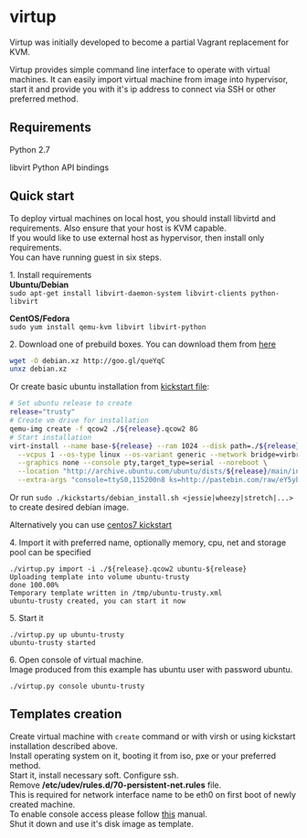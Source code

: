 virtup
======

Virtup was initially developed to become a partial Vagrant replacement for KVM.

Virtup provides simple command line interface to operate with virtual machines.
It can easily import virtual machine from image into hypervisor, start it 
and provide you with it's ip address to connect via SSH or other preferred method.

## Requirements
Python 2.7

libvirt Python API bindings

## Quick start
To deploy virtual machines on local host, you should install 
libvirtd and requirements. Also ensure that your host is KVM capable.  
If you would like to use external host as hypervisor, then install only requirements.  
You can have running guest in six steps.

1\. Install requirements  
**Ubuntu/Debian**  
```sudo apt-get install libvirt-daemon-system libvirt-clients python-libvirt```

**CentOS/Fedora**  
```sudo yum install qemu-kvm libvirt libvirt-python```

2\. Download one of prebuild boxes. You can download them from [here](http://yadi.sk/d/KJROKkGb6Xv7u)

```bash
wget -O debian.xz http://goo.gl/queYqC
unxz debian.xz
```

Or create basic ubuntu installation from [kickstart file](./kickstarts/ubuntu-kickstart.cfg):

```bash
# Set ubuntu release to create
release="trusty"
# Create vm drive for installation
qemu-img create -f qcow2 ./${release}.qcow2 8G
# Start installation
virt-install --name base-${release} --ram 1024 --disk path=./${release}.qcow2,size=8 \
  --vcpus 1 --os-type linux --os-variant generic --network bridge=virbr0 \
  --graphics none --console pty,target_type=serial --noreboot \
  --location "http://archive.ubuntu.com/ubuntu/dists/${release}/main/installer-amd64/" \
  --extra-args "console=ttyS0,115200n8 ks=http://pastebin.com/raw/eY5ybGfc"
```

Or run `sudo ./kickstarts/debian_install.sh <jessie|wheezy|stretch|...>` to create desired debian image.

Alternatively you can use [centos7 kickstart](./kickstarts/centos-kickstart.cfg)

4\. Import it with preferred name, optionally memory, cpu, net and storage pool can be
specified

```
./virtup.py import -i ./${release}.qcow2 ubuntu-${release}
Uploading template into volume ubuntu-trusty
done 100.00%
Temporary template written in /tmp/ubuntu-trusty.xml
ubuntu-trusty created, you can start it now
```

5\. Start it

```
./virtup.py up ubuntu-trusty
ubuntu-trusty started
```

6\. Open console of virtual machine.  
Image produced from this example has ubuntu user with password ubuntu.

```
./virtup.py console ubuntu-trusty
```

## Templates creation
Create virtual machine with ```create``` command or with virsh or using kickstart
installation described above.  
Install operating system on it, booting it from iso, pxe or your preferred method.  
Start it, install necessary soft. Configure ssh.  
Remove **/etc/udev/rules.d/70-persistent-net.rules** file.  
This is required for network interface name to be eth0 on first boot of newly created machine.  
To enable console access please follow [this](http://www.vanemery.com/Linux/Serial/serial-console.html) manual.  
Shut it down and use it's disk image as template.
